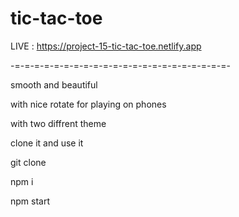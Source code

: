 # tic-tac-toe 

LIVE : https://project-15-tic-tac-toe.netlify.app

-=-=-=-=-=-=-=-=-=-=-=-=-=-=-=-=-=-=-=-=-=-=-

smooth and beautiful

with nice rotate for playing on phones

with two diffrent theme


clone it and use it 

git clone <url> 

npm i

npm start
